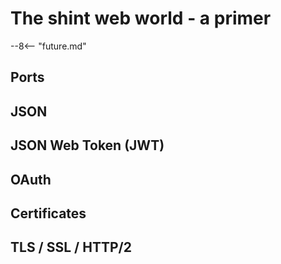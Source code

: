 # The shint web world - a primer

--8<-- "future.md"

## Ports

## JSON

## JSON Web Token (JWT)

## OAuth

## Certificates

## TLS / SSL / HTTP/2
